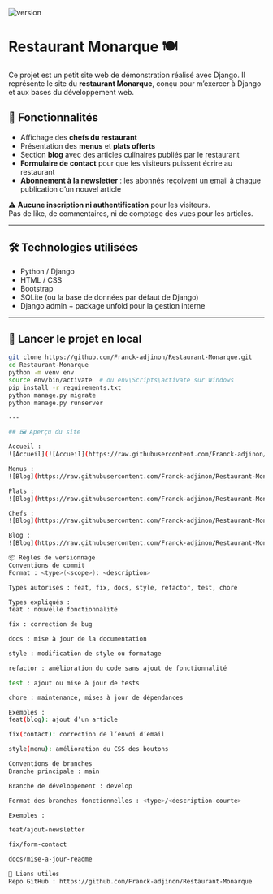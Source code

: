 ![version](https://img.shields.io/badge/version-1.0.0-green)

# Restaurant Monarque 🍽️

Ce projet est un petit site web de démonstration réalisé avec Django. Il représente le site du **restaurant Monarque**, conçu pour m’exercer à Django et aux bases du développement web.

## 🌟 Fonctionnalités

- Affichage des **chefs du restaurant**
- Présentation des **menus** et **plats offerts**
- Section **blog** avec des articles culinaires publiés par le restaurant
- **Formulaire de contact** pour que les visiteurs puissent écrire au restaurant
- **Abonnement à la newsletter** : les abonnés reçoivent un email à chaque publication d’un nouvel article

⚠️ **Aucune inscription ni authentification** pour les visiteurs.  
Pas de like, de commentaires, ni de comptage des vues pour les articles.

---

## 🛠️ Technologies utilisées

- Python / Django
- HTML / CSS
- Bootstrap 
- SQLite (ou la base de données par défaut de Django)
- Django admin + package unfold pour la gestion interne

---

## 🚀 Lancer le projet en local

```bash
git clone https://github.com/Franck-adjinon/Restaurant-Monarque.git
cd Restaurant-Monarque
python -m venv env
source env/bin/activate  # ou env\Scripts\activate sur Windows
pip install -r requirements.txt
python manage.py migrate
python manage.py runserver

---

## 🖼️ Aperçu du site

Accueil :  
![Accueil](![Accueil](https://raw.githubusercontent.com/Franck-adjinon/Restaurant-Monarque/main/monarqueproject/static/docs/1.png)) 

Menus :  
![Blog](https://raw.githubusercontent.com/Franck-adjinon/Restaurant-Monarque/main/monarqueproject/static/docs/2.png)

Plats :  
![Blog](https://raw.githubusercontent.com/Franck-adjinon/Restaurant-Monarque/main/monarqueproject/static/docs/3.png)

Chefs :  
![Blog](https://raw.githubusercontent.com/Franck-adjinon/Restaurant-Monarque/main/monarqueproject/static/docs/4.png)

Blog :  
![Blog](https://raw.githubusercontent.com/Franck-adjinon/Restaurant-Monarque/main/monarqueproject/static/docs/5.png)

📦 Règles de versionnage
Conventions de commit
Format : <type>(<scope>): <description>

Types autorisés : feat, fix, docs, style, refactor, test, chore

Types expliqués :
feat : nouvelle fonctionnalité

fix : correction de bug

docs : mise à jour de la documentation

style : modification de style ou formatage

refactor : amélioration du code sans ajout de fonctionnalité

test : ajout ou mise à jour de tests

chore : maintenance, mises à jour de dépendances

Exemples :
feat(blog): ajout d’un article

fix(contact): correction de l’envoi d’email

style(menu): amélioration du CSS des boutons

Conventions de branches
Branche principale : main

Branche de développement : develop

Format des branches fonctionnelles : <type>/<description-courte>

Exemples :

feat/ajout-newsletter

fix/form-contact

docs/mise-a-jour-readme

📎 Liens utiles
Repo GitHub : https://github.com/Franck-adjinon/Restaurant-Monarque